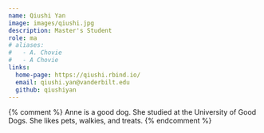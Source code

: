 ```yaml
---
name: Qiushi Yan
image: images/qiushi.jpg
description: Master's Student
role: ma
# aliases:
#   - A. Chovie
#   - A Chovie
links:
  home-page: https://qiushi.rbind.io/
  email: qiushi.yan@vanderbilt.edu
  github: qiushiyan
---
```


{% comment %}
Anne is a good dog.
She studied at the University of Good Dogs.
She likes pets, walkies, and treats.
{% endcomment %}
